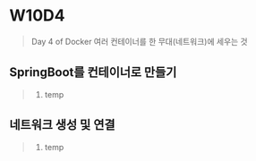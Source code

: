 # W10D4
> Day 4 of Docker
> 여러 컨테이너를 한 무대(네트워크)에 세우는 것

## SpringBoot를 컨테이너로 만들기
> 1. temp




## 네트워크 생성 및 연결
> 1. temp
